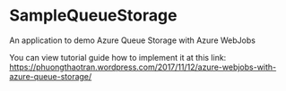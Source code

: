 # SampleQueueStorage
An application to demo Azure Queue Storage with Azure WebJobs


You can view tutorial guide how to implement it at this link: https://phuongthaotran.wordpress.com/2017/11/12/azure-webjobs-with-azure-queue-storage/
